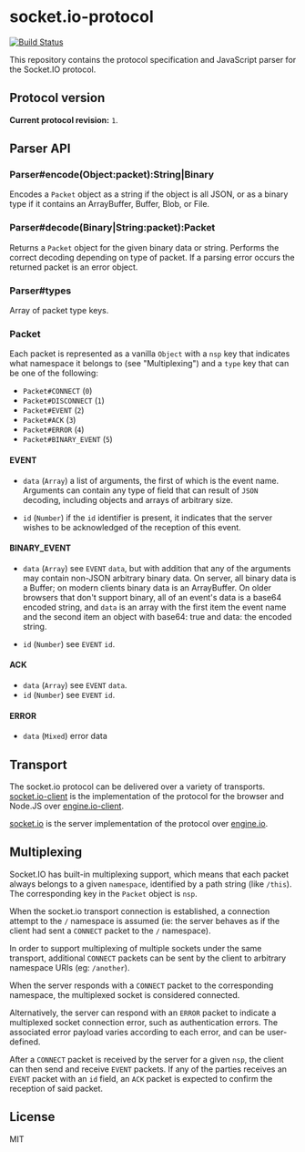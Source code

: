 
# socket.io-protocol

  [![Build Status](https://secure.travis-ci.org/LearnBoost/socket.io-protocol.png)](http://travis-ci.org/LearnBoost/socket.io-protocol)

  This repository contains the protocol specification and JavaScript
  parser for the Socket.IO protocol.

## Protocol version

  **Current protocol revision:** `1`.

## Parser API

### Parser#encode(Object:packet):String|Binary

  Encodes a `Packet` object as a string if the object is all JSON, or as a
  binary type if it contains an ArrayBuffer, Buffer, Blob, or File.

### Parser#decode(Binary|String:packet):Packet

  Returns a `Packet` object for the given binary data or string. Performs the
  correct decoding depending on type of packet. If a parsing error
  occurs the returned packet is an error object.

### Parser#types

  Array of packet type keys.

### Packet

  Each packet is represented as a vanilla `Object` with a `nsp` key that
  indicates what namespace it belongs to (see "Multiplexing") and a 
  `type` key that can be one of the following:

  - `Packet#CONNECT` (`0`)
  - `Packet#DISCONNECT` (`1`)
  - `Packet#EVENT` (`2`)
  - `Packet#ACK` (`3`)
  - `Packet#ERROR` (`4`)
  - `Packet#BINARY_EVENT` (`5`)

#### EVENT

  - `data` (`Array`) a list of arguments, the first of which is the event
    name. Arguments can contain any type of field that can result of 
    `JSON` decoding, including objects and arrays of arbitrary size.

  - `id` (`Number`) if the `id` identifier is present, it indicates that the
    server wishes to be acknowledged of the reception of this event.

#### BINARY_EVENT

  - `data` (`Array`) see `EVENT` `data`, but with addition that any of the arguments
    may contain non-JSON arbitrary binary data. On server, all binary data is a Buffer;
    on modern clients binary data is an ArrayBuffer. On older browsers that don't
    support binary, all of an event's data is a base64 encoded string, and `data` is an
    array with the first item the event name and the second item an object with base64: true
    and data: the encoded string.

  - `id` (`Number`) see `EVENT` `id`.

#### ACK

  - `data` (`Array`) see `EVENT` `data`.
  - `id` (`Number`) see `EVENT` `id`.

#### ERROR

  - `data` (`Mixed`) error data

## Transport

  The socket.io protocol can be delivered over a variety of transports.
  [socket.io-client](http://github.com/learnboost/socket.io-client)
  is the implementation of the protocol for the browser and Node.JS over
  [engine.io-client](http://github.com/learnboost/engine.io-client).

  [socket.io](http://github.com/learnboost/socket.io) is the server
  implementation of the protocol over
  [engine.io](http://github.com/learnboost/engine.io).

## Multiplexing

  Socket.IO has built-in multiplexing support, which means that each packet
  always belongs to a given `namespace`, identified by a path string (like
  `/this`). The corresponding key in the `Packet` object is `nsp`.

  When the socket.io transport connection is established, a connection
  attempt to the `/` namespace is assumed (ie: the server behaves as if
  the client had sent a `CONNECT` packet to the `/` namespace).

  In order to support multiplexing of multiple sockets under
  the same transport, additional `CONNECT` packets can be sent by the
  client to arbitrary namespace URIs (eg: `/another`).

  When the server responds with a `CONNECT` packet to the corresponding
  namespace, the multiplexed socket is considered connected.

  Alternatively, the server can respond with an `ERROR` packet to indicate
  a multiplexed socket connection error, such as authentication errors.
  The associated error payload varies according to each error, and can
  be user-defined.

  After a `CONNECT` packet is received by the server for a given `nsp`,
  the client can then send and receive `EVENT` packets. If any of the 
  parties receives an `EVENT` packet with an `id` field, an `ACK` packet is
  expected to confirm the reception of said packet.

## License

MIT
